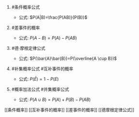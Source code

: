 1.  #条件概率公式 
    *   公式: $P(A|B)=\frac{P(AB)}{P(B)}$

2.  #差事件的概率 
    *   公式: $P(A-B)=P(A)-P(AB)$

3.  #德·摩根定律公式  
    *   公式: $P(\bar{A}\bar{B})=P(\overline{A \cup B})$

4.  #补集概率公式   #互补事件的概率  
    *   公式: $P(\bar{E})=1-P(E)$

5.  #概率加法公式  #并集概率公式 
    *   公式: $P(A \cup B)=P(A)+P(B)-P(AB)$ 


[[条件概率]]  [[互补事件的概率]] [[差事件的概率]] [[德摩根定律公式]] 